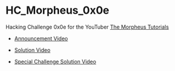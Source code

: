 # HC_Morpheus_0x0e

Hacking Challenge 0x0e for the YouTuber [The Morpheus Tutorials](https://www.youtube.com/channel/UCLGY6_j7kZfA1dmmjR1J_7w)

- [Announcement Video](https://www.youtube.com/watch?v=7dIroYNITIc)

- [Solution Video](https://www.youtube.com/watch?v=vl5Xv-QmAEg)

- [Special Challenge Solution Video](https://www.youtube.com/watch?v=Loy9GAj65mI)
